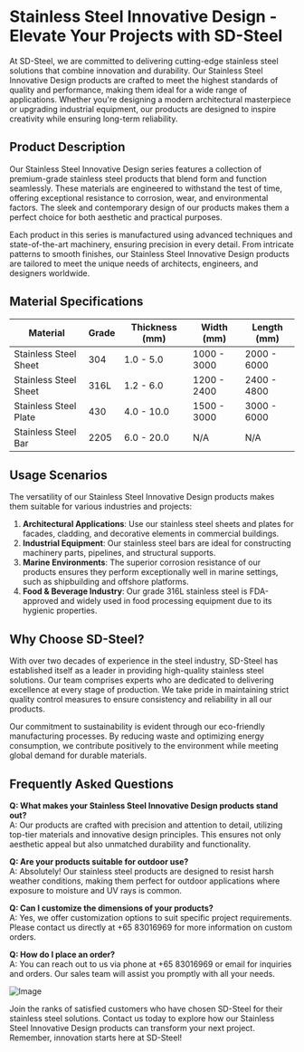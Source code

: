 # Stainless Steel Innovative Design - Elevate Your Projects with SD-Steel

At SD-Steel, we are committed to delivering cutting-edge stainless steel solutions that combine innovation and durability. Our Stainless Steel Innovative Design products are crafted to meet the highest standards of quality and performance, making them ideal for a wide range of applications. Whether you're designing a modern architectural masterpiece or upgrading industrial equipment, our products are designed to inspire creativity while ensuring long-term reliability.

## Product Description

Our Stainless Steel Innovative Design series features a collection of premium-grade stainless steel products that blend form and function seamlessly. These materials are engineered to withstand the test of time, offering exceptional resistance to corrosion, wear, and environmental factors. The sleek and contemporary design of our products makes them a perfect choice for both aesthetic and practical purposes.

Each product in this series is manufactured using advanced techniques and state-of-the-art machinery, ensuring precision in every detail. From intricate patterns to smooth finishes, our Stainless Steel Innovative Design products are tailored to meet the unique needs of architects, engineers, and designers worldwide.

## Material Specifications

| **Material**         | **Grade**       | **Thickness (mm)** | **Width (mm)** | **Length (mm)** |
|-----------------------|-----------------|--------------------|----------------|-----------------|
| Stainless Steel Sheet | 304             | 1.0 - 5.0         | 1000 - 3000    | 2000 - 6000     |
| Stainless Steel Sheet | 316L            | 1.2 - 6.0         | 1200 - 2400    | 2400 - 4800     |
| Stainless Steel Plate | 430             | 4.0 - 10.0        | 1500 - 3000    | 3000 - 6000     |
| Stainless Steel Bar   | 2205            | 6.0 - 20.0        | N/A            | N/A             |

## Usage Scenarios

The versatility of our Stainless Steel Innovative Design products makes them suitable for various industries and projects:

1. **Architectural Applications**: Use our stainless steel sheets and plates for facades, cladding, and decorative elements in commercial buildings.
2. **Industrial Equipment**: Our stainless steel bars are ideal for constructing machinery parts, pipelines, and structural supports.
3. **Marine Environments**: The superior corrosion resistance of our products ensures they perform exceptionally well in marine settings, such as shipbuilding and offshore platforms.
4. **Food & Beverage Industry**: Our grade 316L stainless steel is FDA-approved and widely used in food processing equipment due to its hygienic properties.

## Why Choose SD-Steel?

With over two decades of experience in the steel industry, SD-Steel has established itself as a leader in providing high-quality stainless steel solutions. Our team comprises experts who are dedicated to delivering excellence at every stage of production. We take pride in maintaining strict quality control measures to ensure consistency and reliability in all our products.

Our commitment to sustainability is evident through our eco-friendly manufacturing processes. By reducing waste and optimizing energy consumption, we contribute positively to the environment while meeting global demand for durable materials.

## Frequently Asked Questions

**Q: What makes your Stainless Steel Innovative Design products stand out?**  
A: Our products are crafted with precision and attention to detail, utilizing top-tier materials and innovative design principles. This ensures not only aesthetic appeal but also unmatched durability and functionality.

**Q: Are your products suitable for outdoor use?**  
A: Absolutely! Our stainless steel products are designed to resist harsh weather conditions, making them perfect for outdoor applications where exposure to moisture and UV rays is common.

**Q: Can I customize the dimensions of your products?**  
A: Yes, we offer customization options to suit specific project requirements. Please contact us directly at +65 83016969 for more information on custom orders.

**Q: How do I place an order?**  
A: You can reach out to us via phone at +65 83016969 or email for inquiries and orders. Our sales team will assist you promptly with all your needs.

![Image](https://github.com/user-attachments/assets/2567258e-e124-4816-932d-1809bd27ef0b)

Join the ranks of satisfied customers who have chosen SD-Steel for their stainless steel solutions. Contact us today to explore how our Stainless Steel Innovative Design products can transform your next project. Remember, innovation starts here at SD-Steel!